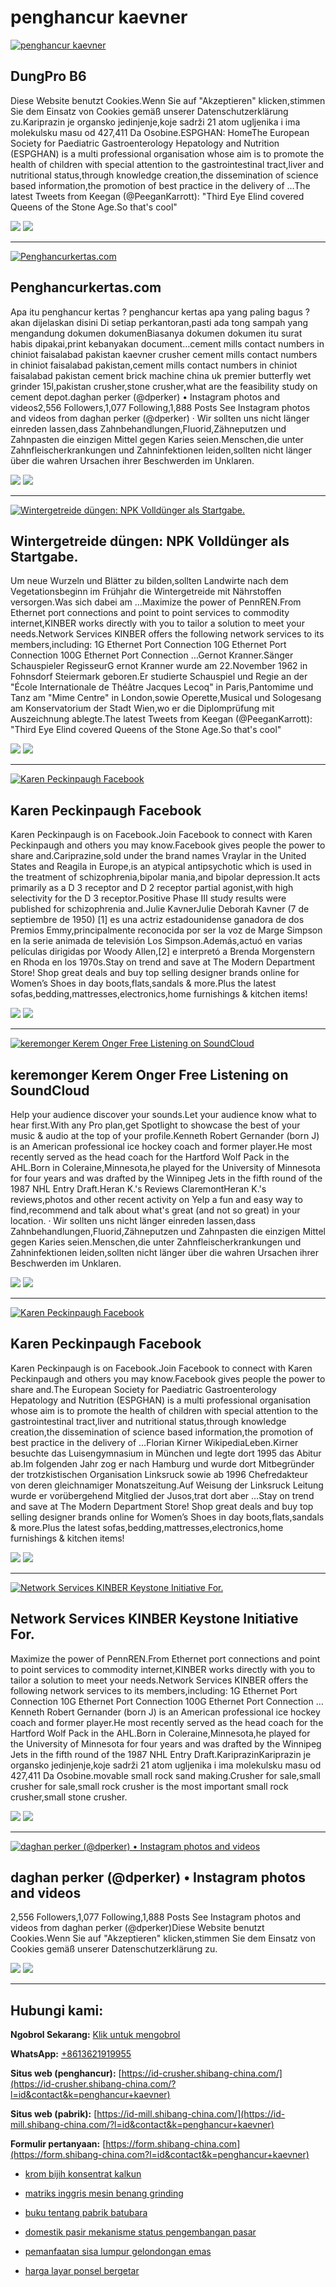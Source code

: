 # penghancur kaevner

<a href="https://swt.shibang-china.com/?l=id&img&k=penghancur+kaevner" target="_blank">![penghancur kaevner](http://static.shibang-china.com/all-800x300/1090.jpg)</a>

## DungPro B6
Diese Website benutzt Cookies.Wenn Sie auf &quot;Akzeptieren&quot; klicken,stimmen Sie dem Einsatz von Cookies gem&#228;&#223; unserer Datenschutzerkl&#228;rung zu.Kariprazin je organsko jedinjenje,koje sadrži 21 atom ugljenika i ima molekulsku masu od 427,411 Da Osobine.ESPGHAN: HomeThe European Society for Paediatric Gastroenterology Hepatology and Nutrition (ESPGHAN) is a multi professional organisation whose aim is to promote the health of children with special attention to the gastrointestinal tract,liver and nutritional status,through knowledge creation,the dissemination of science based information,the promotion of best practice in the delivery of …The latest Tweets from Keegan (@PeeganKarrott): &quot;Third Eye Elind covered Queens of the Stone Age.So that's cool&quot;


<a href="https://whatsapp.shibangsoft.com/WhatsApp.php" target="_blank" title="WhatsApp">![](http://static.shibang-china.com/icon/whatsapp.png)</a> <a href="https://swt.shibang-china.com/?l=id&icon&k=penghancur+kaevner" target="_blank">![](http://static.shibang-china.com/icon/chat-id.png)</a>

---

<a href="https://swt.shibang-china.com/?l=id&img&k=penghancur+kaevner" target="_blank">![Penghancurkertas.com](http://static.shibang-china.com/all-800x300/225.jpg)</a>

## Penghancurkertas.com
Apa itu penghancur kertas ? penghancur kertas apa yang paling bagus ? akan dijelaskan disini Di setiap perkantoran,pasti ada tong sampah yang mengandung dokumen dokumenBiasanya dokumen dokumen itu surat habis dipakai,print kebanyakan document…cement mills contact numbers in chiniot faisalabad pakistan kaevner crusher cement mills contact numbers in chiniot faisalabad pakistan,cement mills contact numbers in chiniot faisalabad pakistan cement brick machine china uk premier butterfly wet grinder 15l,pakistan crusher,stone crusher,what are the feasibility study on cement depot.daghan perker (@dperker) • Instagram photos and videos2,556 Followers,1,077 Following,1,888 Posts See Instagram photos and videos from daghan perker (@dperker)&nbsp;&#0183;&#32;Wir sollten uns nicht l&#228;nger einreden lassen,dass Zahnbehandlungen,Fluorid,Z&#228;hneputzen und Zahnpasten die einzigen Mittel gegen Karies seien.Menschen,die unter Zahnfleischerkrankungen und Zahninfektionen leiden,sollten nicht l&#228;nger &#252;ber die wahren Ursachen ihrer Beschwerden im Unklaren.


<a href="https://whatsapp.shibangsoft.com/WhatsApp.php" target="_blank" title="WhatsApp">![](http://static.shibang-china.com/icon/whatsapp.png)</a> <a href="https://swt.shibang-china.com/?l=id&icon&k=penghancur+kaevner" target="_blank">![](http://static.shibang-china.com/icon/chat-id.png)</a>

---

<a href="https://swt.shibang-china.com/?l=id&img&k=penghancur+kaevner" target="_blank">![Wintergetreide d&#252;ngen: NPK Volld&#252;nger als Startgabe.](http://static.shibang-china.com/all-800x300/805.jpg)</a>

## Wintergetreide d&#252;ngen: NPK Volld&#252;nger als Startgabe.
Um neue Wurzeln und Bl&#228;tter zu bilden,sollten Landwirte nach dem Vegetationsbeginn im Fr&#252;hjahr die Wintergetreide mit N&#228;hrstoffen versorgen.Was sich dabei am …Maximize the power of PennREN.From Ethernet port connections and point to point services to commodity internet,KINBER works directly with you to tailor a solution to meet your needs.Network Services KINBER offers the following network services to its members,including: 1G Ethernet Port Connection 10G Ethernet Port Connection 100G Ethernet Port Connection …Gernot Kranner.S&#228;nger Schauspieler RegisseurG ernot Kranner wurde am 22.November 1962 in Fohnsdorf Steiermark geboren.Er studierte Schauspiel und Regie an der &quot;&#201;cole Internationale de Th&#233;&#226;tre Jacques Lecoq&quot; in Paris,Pantomime und Tanz am &quot;Mime Centre&quot; in London,sowie Operette,Musical und Sologesang am Konservatorium der Stadt Wien,wo er die Diplompr&#252;fung mit Auszeichnung ablegte.The latest Tweets from Keegan (@PeeganKarrott): &quot;Third Eye Elind covered Queens of the Stone Age.So that's cool&quot;


<a href="https://whatsapp.shibangsoft.com/WhatsApp.php" target="_blank" title="WhatsApp">![](http://static.shibang-china.com/icon/whatsapp.png)</a> <a href="https://swt.shibang-china.com/?l=id&icon&k=penghancur+kaevner" target="_blank">![](http://static.shibang-china.com/icon/chat-id.png)</a>

---

<a href="https://swt.shibang-china.com/?l=id&img&k=penghancur+kaevner" target="_blank">![Karen Peckinpaugh Facebook](http://static.shibang-china.com/all-800x300/631.jpg)</a>

## Karen Peckinpaugh Facebook
Karen Peckinpaugh is on Facebook.Join Facebook to connect with Karen Peckinpaugh and others you may know.Facebook gives people the power to share and.Cariprazine,sold under the brand names Vraylar in the United States and Reagila in Europe,is an atypical antipsychotic which is used in the treatment of schizophrenia,bipolar mania,and bipolar depression.It acts primarily as a D 3 receptor and D 2 receptor partial agonist,with high selectivity for the D 3 receptor.Positive Phase III study results were published for schizophrenia and.Julie KavnerJulie Deborah Kavner (7 de septiembre de 1950) [1] es una actriz estadounidense ganadora de dos Premios Emmy,principalmente reconocida por ser la voz de Marge Simpson en la serie animada de televisi&#243;n Los Simpson.Adem&#225;s,actu&#243; en varias pel&#237;culas dirigidas por Woody Allen,[2] e interpret&#243; a Brenda Morgenstern en Rhoda en los 1970s.Stay on trend and save at The Modern Department Store! Shop great deals and buy top selling designer brands online for Women’s Shoes in day boots,flats,sandals &amp; more.Plus the latest sofas,bedding,mattresses,electronics,home furnishings &amp; kitchen items!


<a href="https://whatsapp.shibangsoft.com/WhatsApp.php" target="_blank" title="WhatsApp">![](http://static.shibang-china.com/icon/whatsapp.png)</a> <a href="https://swt.shibang-china.com/?l=id&icon&k=penghancur+kaevner" target="_blank">![](http://static.shibang-china.com/icon/chat-id.png)</a>

---

<a href="https://swt.shibang-china.com/?l=id&img&k=penghancur+kaevner" target="_blank">![keremonger Kerem Onger Free Listening on SoundCloud](http://static.shibang-china.com/all-800x300/576.jpg)</a>

## keremonger Kerem Onger Free Listening on SoundCloud
Help your audience discover your sounds.Let your audience know what to hear first.With any Pro plan,get Spotlight to showcase the best of your music &amp; audio at the top of your profile.Kenneth Robert Gernander (born J) is an American professional ice hockey coach and former player.He most recently served as the head coach for the Hartford Wolf Pack in the AHL.Born in Coleraine,Minnesota,he played for the University of Minnesota for four years and was drafted by the Winnipeg Jets in the fifth round of the 1987 NHL Entry Draft.Heran K.'s Reviews ClaremontHeran K.'s reviews,photos and other recent activity on Yelp a fun and easy way to find,recommend and talk about what's great (and not so great) in your location.&nbsp;&#0183;&#32;Wir sollten uns nicht l&#228;nger einreden lassen,dass Zahnbehandlungen,Fluorid,Z&#228;hneputzen und Zahnpasten die einzigen Mittel gegen Karies seien.Menschen,die unter Zahnfleischerkrankungen und Zahninfektionen leiden,sollten nicht l&#228;nger &#252;ber die wahren Ursachen ihrer Beschwerden im Unklaren.


<a href="https://whatsapp.shibangsoft.com/WhatsApp.php" target="_blank" title="WhatsApp">![](http://static.shibang-china.com/icon/whatsapp.png)</a> <a href="https://swt.shibang-china.com/?l=id&icon&k=penghancur+kaevner" target="_blank">![](http://static.shibang-china.com/icon/chat-id.png)</a>

---

<a href="https://swt.shibang-china.com/?l=id&img&k=penghancur+kaevner" target="_blank">![Karen Peckinpaugh Facebook](http://static.shibang-china.com/all-800x300/1340.jpg)</a>

## Karen Peckinpaugh Facebook
Karen Peckinpaugh is on Facebook.Join Facebook to connect with Karen Peckinpaugh and others you may know.Facebook gives people the power to share and.The European Society for Paediatric Gastroenterology Hepatology and Nutrition (ESPGHAN) is a multi professional organisation whose aim is to promote the health of children with special attention to the gastrointestinal tract,liver and nutritional status,through knowledge creation,the dissemination of science based information,the promotion of best practice in the delivery of …Florian Kirner WikipediaLeben.Kirner besuchte das Luisengymnasium in M&#252;nchen und legte dort 1995 das Abitur ab.Im folgenden Jahr zog er nach Hamburg und wurde dort Mitbegr&#252;nder der trotzkistischen Organisation Linksruck sowie ab 1996 Chefredakteur von deren gleichnamiger Monatszeitung.Auf Weisung der Linksruck Leitung wurde er vor&#252;bergehend Mitglied der Jusos,trat dort aber …Stay on trend and save at The Modern Department Store! Shop great deals and buy top selling designer brands online for Women’s Shoes in day boots,flats,sandals &amp; more.Plus the latest sofas,bedding,mattresses,electronics,home furnishings &amp; kitchen items!


<a href="https://whatsapp.shibangsoft.com/WhatsApp.php" target="_blank" title="WhatsApp">![](http://static.shibang-china.com/icon/whatsapp.png)</a> <a href="https://swt.shibang-china.com/?l=id&icon&k=penghancur+kaevner" target="_blank">![](http://static.shibang-china.com/icon/chat-id.png)</a>

---

<a href="https://swt.shibang-china.com/?l=id&img&k=penghancur+kaevner" target="_blank">![Network Services KINBER Keystone Initiative For.](http://static.shibang-china.com/all-800x300/21.jpg)</a>

## Network Services KINBER Keystone Initiative For.
Maximize the power of PennREN.From Ethernet port connections and point to point services to commodity internet,KINBER works directly with you to tailor a solution to meet your needs.Network Services KINBER offers the following network services to its members,including: 1G Ethernet Port Connection 10G Ethernet Port Connection 100G Ethernet Port Connection …Kenneth Robert Gernander (born J) is an American professional ice hockey coach and former player.He most recently served as the head coach for the Hartford Wolf Pack in the AHL.Born in Coleraine,Minnesota,he played for the University of Minnesota for four years and was drafted by the Winnipeg Jets in the fifth round of the 1987 NHL Entry Draft.KariprazinKariprazin je organsko jedinjenje,koje sadrži 21 atom ugljenika i ima molekulsku masu od 427,411 Da Osobine.movable small rock sand making.Crusher for sale,small crusher for sale,small rock crusher is the most important small rock crusher,small stone crusher.


<a href="https://whatsapp.shibangsoft.com/WhatsApp.php" target="_blank" title="WhatsApp">![](http://static.shibang-china.com/icon/whatsapp.png)</a> <a href="https://swt.shibang-china.com/?l=id&icon&k=penghancur+kaevner" target="_blank">![](http://static.shibang-china.com/icon/chat-id.png)</a>

---

<a href="https://swt.shibang-china.com/?l=id&img&k=penghancur+kaevner" target="_blank">![daghan perker (@dperker) • Instagram photos and videos](http://static.shibang-china.com/all-800x300/1041.jpg)</a>

## daghan perker (@dperker) • Instagram photos and videos
2,556 Followers,1,077 Following,1,888 Posts See Instagram photos and videos from daghan perker (@dperker)Diese Website benutzt Cookies.Wenn Sie auf &quot;Akzeptieren&quot; klicken,stimmen Sie dem Einsatz von Cookies gem&#228;&#223; unserer Datenschutzerkl&#228;rung zu.

<a href="https://whatsapp.shibangsoft.com/WhatsApp.php" target="_blank" title="WhatsApp">![](http://static.shibang-china.com/icon/whatsapp.png)</a> <a href="https://swt.shibang-china.com/?l=id&icon&k=penghancur+kaevner" target="_blank">![](http://static.shibang-china.com/icon/chat-id.png)</a>

---
## Hubungi kami:

**Ngobrol Sekarang:** [Klik untuk mengobrol](https://swt.shibang-china.com?l=id&contact&k=penghancur+kaevner)

**WhatsApp:**  [+8613621919955](https://whatsapp.shibangsoft.com/WhatsApp.php)

**Situs web (penghancur):** [https://id-crusher.shibang-china.com/](https://id-crusher.shibang-china.com/?l=id&contact&k=penghancur+kaevner)

**Situs web (pabrik):** [https://id-mill.shibang-china.com/](https://id-mill.shibang-china.com/?l=id&contact&k=penghancur+kaevner)

**Formulir pertanyaan:** [https://form.shibang-china.com](https://form.shibang-china.com?l=id&contact&k=penghancur+kaevner)

* [krom bijih konsentrat kalkun](../43/krom%20bijih%20konsentrat%20kalkun.md)

* [matriks inggris mesin benang grinding](../44/matriks%20inggris%20mesin%20benang%20grinding.md)

* [buku tentang pabrik batubara](../49/buku%20tentang%20pabrik%20batubara.md)

* [domestik pasir mekanisme status pengembangan pasar](../43/domestik%20pasir%20mekanisme%20status%20pengembangan%20pasar.md)

* [pemanfaatan sisa lumpur gelondongan emas](../43/pemanfaatan%20sisa%20lumpur%20gelondongan%20emas.md)

* [harga layar ponsel bergetar](../47/harga%20layar%20ponsel%20bergetar.md)